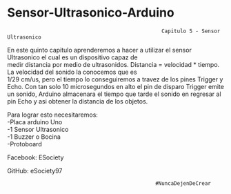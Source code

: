 # Sensor-Ultrasonico-Arduino

                                                      Capitulo 5 - Sensor Ultrasonico
                                                                                                                                 
 En este quinto capitulo aprenderemos a hacer a utilizar el sensor Ultrasonico el cual es un dispositivo capaz de            
 medir distancia por medio de ultrasonidos. Distancia = velocidad * tiempo. La velocidad del sonido la conocemos que es         
 1/29 cm/us, pero el tiempo lo conseguiremos a travez de los pines Trigger y Echo. Con tan solo 10 microsegundos en alto                                                                                                    el pin de disparo Trigger emite un sonido, Arduino almacenara el tiempo que tarde el sonido en regresar al pin Echo y asi                                                                                       obtener la distancia de los objetos.                                                                                              
  
  Para lograr esto necesitaremos:                                                                                                                                                                                                                                 
  -Placa arduino Uno                                                                                                             
  -1 Sensor Ultrasonico                                                                                                          
  -1 Buzzer o Bocina                                                                                                             
  -Protoboard                                                                                                                    
                                                                                                                                 
                                                                                                                                 
                                                                                                                                 
Facebook: ESociety 

GitHub: eSociety97 


                                                    #NuncaDejenDeCrear                                                      
